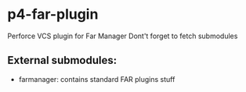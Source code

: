 p4-far-plugin
=============

Perforce VCS plugin for Far Manager
Dont't forget to fetch submodules

External submodules:
--------------------
 * farmanager: contains standard FAR plugins stuff

